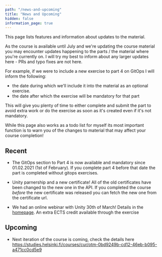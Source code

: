 ```yaml
---
path: "/news-and-upcoming"
title: "News and Upcoming"
hidden: false
information_page: true
---
```


This page lists features and information about updates to the material.

As the course is available until July and we're updating the course material you may encounter updates happening to the parts / the material where you're currently on. I will try my best to inform about any larger updates here - PRs and typo fixes are not here.

For example, if we were to include a new exercise to part 4 on GitOps I will inform the following:

- the date during which we'll include it into the material as an optional exercise.
- the date after which the exercise will be mandatory for that part

This will give you plenty of time to either complete and submit the part to avoid extra work or do the exercise as soon as it's created even if it's not mandatory.

While this page also works as a todo list for myself its most important function is to warn you of the changes to material that may affect your course completion!

## Recent ##

- The GitOps section to Part 4 is now available and mandatory since 01.02.2021 (1st of February). If you complete part 4 before that date the part is completed without gitops exercises.

- Unity parnership and a new certificate! All of the old certificates have been changed to the new one in the API. If you completed the course *before* the new certificate was released you can fetch the new one from the certificate url.

- We had an online webinar with Unity 30th of March! Details in the [homepage](/). An extra ECTS credit available through the exercise


## Upcoming ##

- Next iteration of the course is coming, check the details here <https://studies.helsinki.fi/courses/cur/otm-0bd9249b-cd12-46eb-b095-a471cc0cd5e9>
